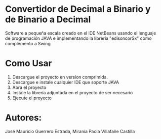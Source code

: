 # Convertidor de Decimal a Binario y de Binario a Decimal
Software a pequeña escala creado en el IDE NetBeans usando el lenguaje de programación JAVA e implementando la librería "edisoncorSx" como complemento a Swing

# Como Usar
1. Descargue el proyecto en version comprimida.
2. Descargue e instale cualquier IDE que soporte JAVA
3. Abra el proyecto
4. Instale la librería adjuntada en el proyecto de ser necesario
5. Ejecute el proyecto

# Autores:
José Mauricio Guerrero Estrada,
Mirania Paola Villafañe Castilla
